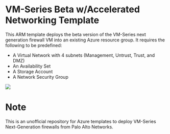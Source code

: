 # VM-Series Beta w/Accelerated Networking Template

This ARM template deploys the beta version of the VM-Series next generation firewall VM into an existing Azure resource group. It requires the following to be predefined:

- A Virtual Network with 4 subnets (Management, Untrust, Trust, and DMZ)
- An Availability Set
- A Storage Account
- A Network Security Group

[<img src="http://azuredeploy.net/deploybutton.png"/>](https://portal.azure.com/#create/Microsoft.Template/uri/https%3A%2F%2Fraw.githubusercontent.com%2Fsuspenceiskillinu%2Fazure%2Fmaster%2Fkiev-accelerated-networking%2FAzureDeploy.json)

# Note
This is an unofficial repository for Azure templates to deploy VM-Series Next-Generation firewalls from Palo Alto Networks.
